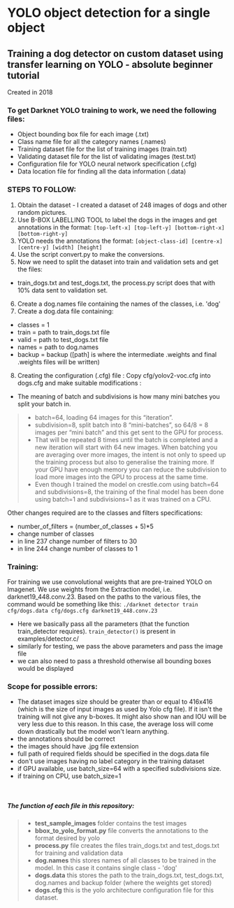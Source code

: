 # YOLO object detection for a single object 
## Training a dog detector on custom dataset using transfer learning on YOLO - absolute beginner tutorial
Created in 2018

### To get Darknet YOLO training to work, we need the following files:
- Object bounding box file for each image (.txt)
- Class name file for all the category names (.names)
- Training dataset file for the list of training images (train.txt)
- Validating dataset file for the list of validating images (test.txt)
- Configuration file for YOLO neural network specification (.cfg)
- Data location file for finding all the data information (.data) 


### STEPS TO FOLLOW:
1. Obtain the dataset - I created a dataset of 248 images of dogs and other random pictures.
2. Use B-BOX LABELLING TOOL to label the dogs in the images and get annotations in the format: `[top-left-x] [top-left-y] [bottom-right-x] [bottom-right-y]`
3. YOLO needs the annotations the format: `[object-class-id] [centre-x] [centre-y] [width] [height]`
4. Use the script convert.py to make the conversions.
5. Now we need to split the dataset into train and validation sets and get the files:
- train_dogs.txt and test_dogs.txt, the process.py script does that with 10% data sent to validation set.
6. Create a dog.names file containing the names of the classes, i.e. 'dog'
7. Create a dog.data file containing:
- classes = 1
- train = path to train_dogs.txt file
- valid = path to test_dogs.txt file
- names = path to dog.names
- backup = backup ([path] is where the intermediate .weights and final .weights files will be written)
8. Creating the configuration (.cfg) file :
Copy cfg/yolov2-voc.cfg into dogs.cfg and make suitable modifications :
- The meaning of batch and subdivisions is how many mini batches you split
your batch in.
> - batch=64, loading 64 images for this “iteration”.
> - subdivision=8, split batch into 8 “mini-batches”, so 64/8 = 8 images per “mini batch” and this get sent to the GPU for process.
> - That will be repeated 8 times until the batch is completed and a new iteration will start with 64 new images. When batching you are averaging over more images, the intent is not only to speed up the training process but also to generalise the training more. If your GPU have enough memory you can reduce the subdivision to load more images into the GPU to process at the same time.
> - Even though I trained the model on crestle.com using batch=64
and subdivisions=8, the training of the final model has been done
using batch=1 and subdivisions=1 as it was trained on a CPU.

Other changes required are to the classes and filters specifications:
- number_of_filters = (number_of_classes + 5)*5
- change number of classes
- in line 237 change number of filters to 30
- in line 244 change number of classes to 1


### Training:
For training we use convolutional weights that are pre-trained YOLO on Imagenet. We use weights from the Extraction model, i.e. darknet19_448.conv.23. 
Based on the paths to the various files, the command would be something like this: 
`./darknet detector train cfg/dogs.data cfg/dogs.cfg darknet19_448.conv.23`
- Here we basically pass all the parameters (that the function train_detector requires). `train_detector()` is present in examples/detector.c/
- similarly for testing, we pass the above parameters and pass the image file 
- we can also need to pass a threshold otherwise all bounding boxes would be displayed 


### Scope for possible errors:
- The dataset images size should be greater than or equal to 416x416 (which is the size of input images as used by Yolo cfg file). If it isn't the training will not give any b-boxes. It might also show nan and IOU will be very less due to this reason. In this case, the average loss will come down drastically but the model won't learn anything.
- the annotations should be correct
- the images should have .jpg file extension
- full path of required fields should be specified in the dogs.data file
- don't use images having no label category in the training dataset
- if GPU available, use batch_size=64 with a specified subdivisions size.
- if training on CPU, use batch_size=1

<br>

##### The function of each file in this repository:
> - **test_sample_images** folder contains the test images 
> - **bbox_to_yolo_format.py** file converts the annotations to the format desired by yolo
> - **process.py** file creates the files train_dogs.txt and test_dogs.txt for training and validation data
> - **dog.names** this stores names of all classes to be trained in the model. In this case it contains single class - 'dog'
> - **dogs.data** this stores the path to the train_dogs.txt, test_dogs.txt, dog.names and backup folder (where the weights get stored)
> - **dogs.cfg** this is the yolo architecture configuration file for this dataset.
